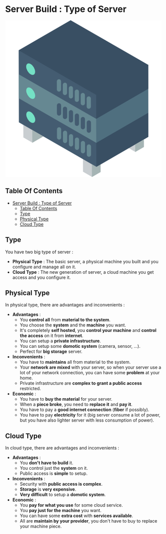 # Server Build : Type of Server

![Icon](../icon.png)

## Table Of Contents

- [Server Build : Type of Server](#server-build--type-of-server)
  - [Table Of Contents](#table-of-contents)
  - [Type](#type)
  - [Physical Type](#physical-type)
  - [Cloud Type](#cloud-type)

## Type

You have two big type of server :

- **Physical Type** : The basic server, a physical machine you built and you configure and manage all on it.
- **Cloud Type** : The new generation of server, a cloud machine you get access and you configure it.

## Physical Type

In physical type, there are advantages and inconvenients :

- **Advantages** :
  - You **control all** from **material to the system**.
  - You choose the **system** and the **machine** you want.
  - It's completely **self hosted**, you **control your machine** and **control the access** on it from **internet**.
  - You can setup a **private infrastructure**.
  - You can setup some **domotic system** (camera, sensor, ...).
  - Perfect for **big storage** server.
- **Inconvenients** :
  - You have to **maintains** all from material to the system.
  - Your **network are mixed** with your server, so when your server use a lot of your network connection, you can have some **problem** at your home.
  - Private infrastructure are **complex to grant a public access** restricted.
- **Economic** :
  - You have to **buy the material** for your server.
  - When a **piece broke**, you need to **replace it** and **pay it**.
  - You have to pay a **good internet connection** (**fiber** if possibly).
  - You have to pay **electricity** for it (big server consume a lot of power, but you have also lighter server with less consumption of power).

## Cloud Type

In cloud type, there are advantages and inconvenients :

- **Advantages** :
  - You **don't have to build** it.
  - You control just the **system** on it.
  - Public access is **simple** to setup.
- **Inconvenients** :
  - Security with **public access is complex**.
  - **Storage** is **very expensive**.
  - **Very difficult** to setup a **domotic system**.
- **Economic** :
  - You **pay for what you use** for some cloud service.
  - You **pay just for the machine** you want.
  - You can have some **extra cost** with **services available**.
  - All are **maintain by your provider**, you don't have to buy to replace your machine piece.
